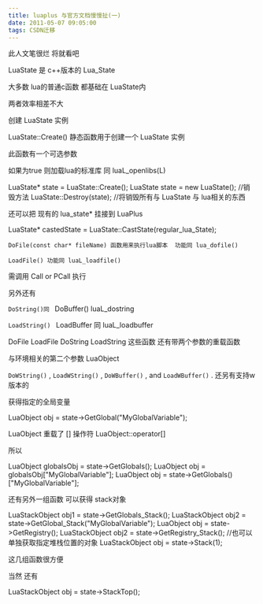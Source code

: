 ```yaml
---
title: luaplus 与官方文档慢慢扯(一)
date: 2011-05-07 09:05:00
tags: CSDN迁移
---
```

   此人文笔很烂 将就看吧

 

 LuaState 是 c++版本的 Lua_State 

 大多数 lua的普通c函数 都基础在 LuaState内

 两者效率相差不大

 

 

 创建 LuaState 实例 

 

 LuaState::Create() 静态函数用于创建一个 LuaState 实例

 此函数有一个可选参数 

 如果为true 则加载lua的标准库 同 luaL_openlibs(L)

 

 LuaState* state = LuaState::Create(); LuaState state = new LuaState(); //销毁方法 LuaState::Destroy(state); //将销毁所有与 LuaState 与 lua相关的东西

 

 

 

 还可以把 现有的 lua_state* 挂接到 LuaPlus

 LuaState* castedState = LuaState::CastState(regular_lua_State); 

 

 `DoFile(const char* fileName) 函数用来执行lua脚本  功能同 lua_dofile()` 

 `LoadFile() 功能同 luaL_loadfile()` 

 需调用 Call or PCall 执行

 

 另外还有 

 `DoString()同 ` DoBuffer() luaL_dostring

 `LoadString() ` LoadBuffer 同 luaL_loadbuffer

 

 DoFile LoadFile DoString LoadString 这些函数 还有带两个参数的重载函数 

 与环境相关的第二个参数 LuaObject

 

 

 `DoWString()` ,  `LoadWString()` ,  `DoWBuffer()` , and  `LoadWBuffer()` . 还另有支持w版本的

 

 

 

 

 

 

 获得指定的全局变量

 LuaObject obj = state->GetGlobal("MyGlobalVariable");  

 

 LuaObject 重载了 [] 操作符 LuaObject::operator[]

 所以

 LuaObject globalsObj = state->GetGlobals(); LuaObject obj = globalsObj["MyGlobalVariable"]; LuaObject obj = state->GetGlobals()["MyGlobalVariable"];  

 

 

 还有另外一组函数 可以获得 stack对象

 LuaStackObject obj1 = state->GetGlobals_Stack(); LuaStackObject obj2 = state->GetGlobal_Stack("MyGlobalVariable"); LuaObject obj = state->GetRegistry(); LuaStackObject obj2 = state->GetRegistry_Stack(); //也可以单独获取指定堆栈位置的对象 LuaStackObject obj = state->Stack(1);  

 

 这几组函数很方便

 当然 还有

 LuaStackObject obj = state->StackTop();  

 

 

 

 

 

 

 

   
 